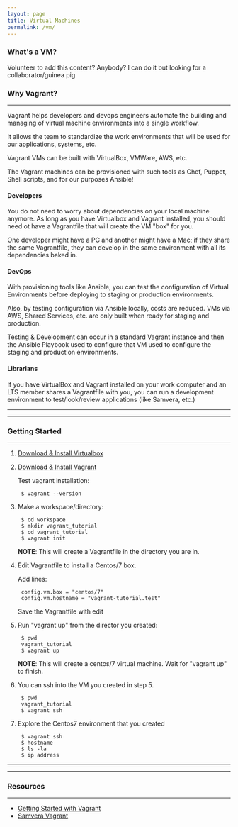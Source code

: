 ```yaml
---
layout: page
title: Virtual Machines
permalink: /vm/
---
```


### What's a VM?

Volunteer to add this content? Anybody? I can do it but looking for a collaborator/guinea pig.

### Why Vagrant?

---

Vagrant helps developers and devops engineers automate the building and managing of virtual machine environments into a single workflow.

It allows the team to standardize the work environments that will be used for our applications, systems, etc.

Vagrant VMs can be built with VirtualBox, VMWare, AWS, etc.

The Vagrant machines can be provisioned with such tools as Chef, Puppet, Shell scripts, and for our purposes Ansible!


#### Developers

You do not need to worry about dependencies on your local machine anymore. As long as you have Virtualbox and Vagrant installed, you should need ot have a Vagrantfile
that will create the VM "box" for you.

One developer might have a PC and another might have a Mac; if they share the same Vagrantfile, they can develop in the same environment with all its dependencies baked in.


#### DevOps

With provisioning tools like Ansible, you can test the configuration of Virtual Environments before deploying to staging or production environments.

Also, by testing configuration via Ansible locally, costs are reduced. VMs via AWS, Shared Services, etc. are only built when ready for staging and production.

Testing & Development can occur in a standard Vagrant instance and then the Ansible Playbook used to configure that VM used to configure the staging and production environments.


#### Librarians

If you have VirtualBox and Vagrant installed on your work computer and an LTS member shares a Vagrantfile with you, you can run a development environment to test/look/review applications (like Samvera, etc.)

---
---

### Getting Started

---

1. [Download & Install Virtualbox](https://www.virtualbox.org/wiki/Downloads)
2. [Download & Install Vagrant](https://www.vagrantup.com/downloads.html)

   Test vagrant installation:

        $ vagrant --version

3. Make a workspace/directory:

        $ cd workspace
        $ mkdir vagrant_tutorial
        $ cd vagrant_tutorial
        $ vagrant init

    __NOTE__: This will create a Vagrantfile in the directory you are in.


4. Edit Vagrantfile to install a Centos/7 box.

   Add lines:

        config.vm.box = "centos/7"
        config.vm.hostname = "vagrant-tutorial.test"

   Save the Vagrantfile with edit


5. Run "vagrant up" from the director you created:

        $ pwd
        vagrant_tutorial
        $ vagrant up

   __NOTE__: This will create a centos/7 virtual machine. Wait for "vagrant up" to finish.

6. You can ssh into the VM you created in step 5.

        $ pwd
        vagrant_tutorial
        $ vagrant ssh

7. Explore the Centos7 environment that you created

        $ vagrant ssh
        $ hostname
        $ ls -la
        $ ip address

---
---

### Resources

---

- [Getting Started with Vagrant](https://www.vagrantup.com/intro/getting-started/index.html)
- [Samvera Vagrant](https://github.com/samvera-labs/samvera-vagrant)